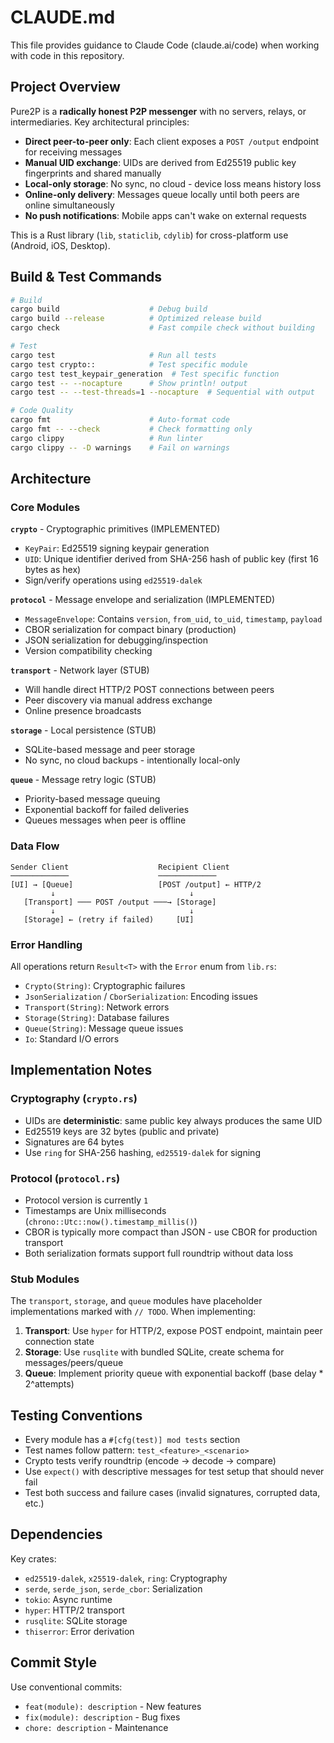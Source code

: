 # CLAUDE.md

This file provides guidance to Claude Code (claude.ai/code) when working with code in this repository.

## Project Overview

Pure2P is a **radically honest P2P messenger** with no servers, relays, or intermediaries. Key architectural principles:

- **Direct peer-to-peer only**: Each client exposes a `POST /output` endpoint for receiving messages
- **Manual UID exchange**: UIDs are derived from Ed25519 public key fingerprints and shared manually
- **Local-only storage**: No sync, no cloud - device loss means history loss
- **Online-only delivery**: Messages queue locally until both peers are online simultaneously
- **No push notifications**: Mobile apps can't wake on external requests

This is a Rust library (`lib`, `staticlib`, `cdylib`) for cross-platform use (Android, iOS, Desktop).

## Build & Test Commands

```bash
# Build
cargo build                    # Debug build
cargo build --release          # Optimized release build
cargo check                    # Fast compile check without building

# Test
cargo test                     # Run all tests
cargo test crypto::            # Test specific module
cargo test test_keypair_generation  # Test specific function
cargo test -- --nocapture      # Show println! output
cargo test -- --test-threads=1 --nocapture  # Sequential with output

# Code Quality
cargo fmt                      # Auto-format code
cargo fmt -- --check           # Check formatting only
cargo clippy                   # Run linter
cargo clippy -- -D warnings    # Fail on warnings
```

## Architecture

### Core Modules

**`crypto`** - Cryptographic primitives (IMPLEMENTED)
- `KeyPair`: Ed25519 signing keypair generation
- `UID`: Unique identifier derived from SHA-256 hash of public key (first 16 bytes as hex)
- Sign/verify operations using `ed25519-dalek`

**`protocol`** - Message envelope and serialization (IMPLEMENTED)
- `MessageEnvelope`: Contains `version`, `from_uid`, `to_uid`, `timestamp`, `payload`
- CBOR serialization for compact binary (production)
- JSON serialization for debugging/inspection
- Version compatibility checking

**`transport`** - Network layer (STUB)
- Will handle direct HTTP/2 POST connections between peers
- Peer discovery via manual address exchange
- Online presence broadcasts

**`storage`** - Local persistence (STUB)
- SQLite-based message and peer storage
- No sync, no cloud backups - intentionally local-only

**`queue`** - Message retry logic (STUB)
- Priority-based message queuing
- Exponential backoff for failed deliveries
- Queues messages when peer is offline

### Data Flow

```
Sender Client                    Recipient Client
─────────────                    ─────────────
[UI] → [Queue]                   [POST /output] ← HTTP/2
         ↓                              ↓
   [Transport] ─── POST /output ───→ [Storage]
         ↓                              ↓
   [Storage] ← (retry if failed)     [UI]
```

### Error Handling

All operations return `Result<T>` with the `Error` enum from `lib.rs`:
- `Crypto(String)`: Cryptographic failures
- `JsonSerialization` / `CborSerialization`: Encoding issues
- `Transport(String)`: Network errors
- `Storage(String)`: Database failures
- `Queue(String)`: Message queue issues
- `Io`: Standard I/O errors

## Implementation Notes

### Cryptography (`crypto.rs`)

- UIDs are **deterministic**: same public key always produces the same UID
- Ed25519 keys are 32 bytes (public and private)
- Signatures are 64 bytes
- Use `ring` for SHA-256 hashing, `ed25519-dalek` for signing

### Protocol (`protocol.rs`)

- Protocol version is currently `1`
- Timestamps are Unix milliseconds (`chrono::Utc::now().timestamp_millis()`)
- CBOR is typically more compact than JSON - use CBOR for production transport
- Both serialization formats support full roundtrip without data loss

### Stub Modules

The `transport`, `storage`, and `queue` modules have placeholder implementations marked with `// TODO`. When implementing:

1. **Transport**: Use `hyper` for HTTP/2, expose POST endpoint, maintain peer connection state
2. **Storage**: Use `rusqlite` with bundled SQLite, create schema for messages/peers/queue
3. **Queue**: Implement priority queue with exponential backoff (base delay * 2^attempts)

## Testing Conventions

- Every module has a `#[cfg(test)] mod tests` section
- Test names follow pattern: `test_<feature>_<scenario>`
- Crypto tests verify roundtrip (encode → decode → compare)
- Use `expect()` with descriptive messages for test setup that should never fail
- Test both success and failure cases (invalid signatures, corrupted data, etc.)

## Dependencies

Key crates:
- `ed25519-dalek`, `x25519-dalek`, `ring`: Cryptography
- `serde`, `serde_json`, `serde_cbor`: Serialization
- `tokio`: Async runtime
- `hyper`: HTTP/2 transport
- `rusqlite`: SQLite storage
- `thiserror`: Error derivation

## Commit Style

Use conventional commits:
- `feat(module): description` - New features
- `fix(module): description` - Bug fixes
- `chore: description` - Maintenance

